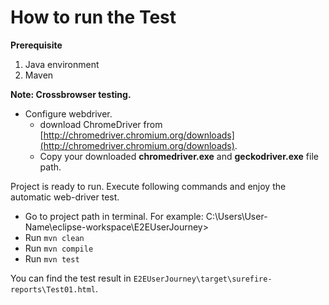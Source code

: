 # How to run the Test #

**Prerequisite**
1. Java environment
2. Maven



**Note: Crossbrowser testing.**


- Configure webdriver.
    - download ChromeDriver from [http://chromedriver.chromium.org/downloads](http://chromedriver.chromium.org/downloads).
    - Copy your downloaded **chromedriver.exe** and  **geckodriver.exe**  file path.

    

Project is ready to run. Execute following commands and enjoy the automatic web-driver test.
- Go to project path in terminal. For example: C:\Users\User-Name\eclipse-workspace\E2EUserJourney>
- Run `mvn clean`
- Run `mvn compile`
- Run `mvn test`

You can find the test result in `E2EUserJourney\target\surefire-reports\Test01.html`.